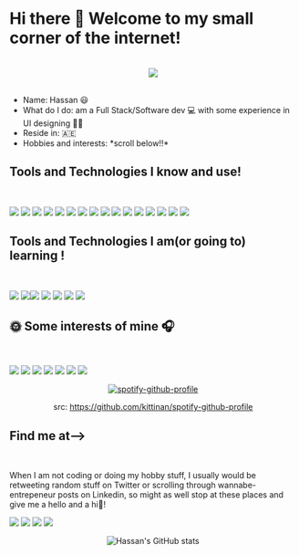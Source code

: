 
<!--
# Hi there 👋 This is Muhammad Hassan Naseer and welcome to my small corner of the internet! 

I am a recent graduate residing
 I am a full-stack and software dev with experience in UI designing that resides in 🇦🇪
-->

<body>
  

  <h1>Hi there 👋 Welcome to my small corner of the internet!</h1>
  <br/>
  
  <div align = "center">
    <img src="https://i.pinimg.com/originals/e8/46/14/e84614ae6f0b610fd3ce787b92963415.gif" >
 </div>
  <br/>
  <p>
    <ul>
      <li>Name: Hassan 😃 </li>
      <li>What do I do: am a Full Stack/Software dev 💻 with some experience in UI designing 🧑‍🎨  </li>
      <li>Reside in: 🇦🇪 </li>
      <li>Hobbies and interests: *scroll below!!* </li>
    </ul>
  </p>

  <h2>Tools and Technologies I know and use! </h2>
  <br/>
  <p>
  <img src="https://img.shields.io/static/v1?label=&message=java&color=E50914&style=for-the-badge&logo=java"> <img src="https://img.shields.io/static/v1?label=&message=sql&color=E50914&style=for-the-badge&logo=sql"> <img src="https://img.shields.io/static/v1?label=&message=flutter&color=E50914&style=for-the-badge&logo=flutter"> <img src="https://img.shields.io/static/v1?label=&message=dart&color=E50914&style=for-the-badge&logo=dart"> <img src="https://img.shields.io/static/v1?label=&message=android-dev&color=E50914&style=for-the-badge&logo=android"> <img src="https://img.shields.io/static/v1?label=&message=html&color=E50914&style=for-the-badge&logo=html"> <img src="https://img.shields.io/static/v1?label=&message=css&color=E50914&style=for-the-badge&logo=css"> <img src="https://img.shields.io/static/v1?label=&message=javascript&color=E50914&style=for-the-badge&logo=js"> <img src="https://img.shields.io/static/v1?label=&message=Unity&color=E50914&style=for-the-badge&logo=unity"> <img src="https://img.shields.io/static/v1?label=&message=Cpp&color=E50914&style=for-the-badge&logo=cpp"> <img src="https://img.shields.io/static/v1?label=&message=Csharp&color=E50914&style=for-the-badge&logo=csharp"> <img src="https://img.shields.io/static/v1?label=&message=autodesk=maya&color=E50914&style=for-the-badge&logo=maya"> <img src="https://img.shields.io/static/v1?label=&message=adobe-creative-suite&color=E50914&style=for-the-badge&logo=adobe"> <img src="https://img.shields.io/static/v1?label=&message=davinci-resolve&color=E50914&style=for-the-badge&logo=davinci-resolve"> <img src="https://img.shields.io/static/v1?label=&message=MSOFFice&color=E50914&style=for-the-badge&logo=msoffice"> <img src="https://img.shields.io/static/v1?label=&message=fl-studio&color=E50914&style=for-the-badge&logo=flstudio"> 
 
 </p>
  <h2>Tools and Technologies I am(or going to) learning  ! </h2>
  <br/>
  <p>
  <img src="https://img.shields.io/static/v1?label=&message=React-native&color=E50914&style=for-the-badge&logo=reactnative"> <img src="https://img.shields.io/static/v1?label=&message=Reactjs&color=E50914&style=for-the-badge&logo=react"><img src="https://img.shields.io/static/v1?label=&message=ios-dev&color=E50914&style=for-the-badge&logo=apple"> <img src="https://img.shields.io/static/v1?label=&message=swift&color=E50914&style=for-the-badge&logo=swift"> <img src="https://img.shields.io/static/v1?label=&message=bootstrap&color=E50914&style=for-the-badge&logo=bootstrap"> <img src="https://img.shields.io/static/v1?label=&message=vuejs&color=E50914&style=for-the-badge&logo=vuejs"> <img src="https://img.shields.io/static/v1?label=&message=selenium&color=E50914&style=for-the-badge&logo=selenium"> 
 
 </p>
  <h2>🌞 Some interests of mine 🎧 </h2>
  <br/>
  <p>
  <img src="https://img.shields.io/static/v1?label=&message=anime&color=5A2E98&style=for-the-badge"> <img src="https://img.shields.io/static/v1?label=&message=manga&color=1D75DE&style=for-the-badge"> <img src="https://img.shields.io/static/v1?label=&message=kdrama&color=5E69B9&style=for-the-badge"> <img src="https://img.shields.io/static/v1?label=&message=music&color=1ED760&style=for-the-badge"> <img src="https://img.shields.io/static/v1?label=&message=tech&color=3B605&style=for-the-badge"> <img src="https://img.shields.io/static/v1?label=&message=pc/mobile-games&color=1B6D92&style=for-the-badge"> <img src="https://img.shields.io/static/v1?label=&message=tv-shows-and-movies&color=E50914&style=for-the-badge">
  </p>
  <div align="center">
    
 [![spotify-github-profile](https://spotify-github-profile.vercel.app/api/view?uid=21lqpttoshv5hlgkw5kbflrnq&cover_image=true&theme=default)](https://spotify-github-profile.vercel.app/api/view?uid=21lqpttoshv5hlgkw5kbflrnq&redirect=true)
  
    
 <span> src: https://github.com/kittinan/spotify-github-profile </span>
  </div>
  
  <h2>Find me at--> </h2>
  <br/>
  <p>When I am not coding or doing my hobby stuff, I usually would be retweeting random stuff on Twitter or scrolling through wannabe-entrepeneur posts on Linkedin, so might as well stop at these places and give me a hello and a hi👋! 

 <img src="https://img.shields.io/static/v1?label=&message=Linkedin&color=0A66C2&style=for-the-badge&logo=linkedin"> <img src="https://img.shields.io/static/v1?label=&message=github&color=161B22&style=for-the-badge&logo=github"> <img src="https://img.shields.io/static/v1?label=&message=twitter&color=1786CB&style=for-the-badge&logo=twitter" href="https://twitter.com/Hassan291999"> <a href="https://www.twitch.tv/lonermoan" ><img src="https://img.shields.io/static/v1?label=&message=twitch&color=9147FF&style=for-the-badge&logo=twitch" > </a>
</p>
<div align="center">
 
 ![Hassan's GitHub stats](https://github-readme-stats.vercel.app/api?username=loner291999&show_icons=true&theme=synthwave)
 
</div>
</body>
<!--
**Loner291999/Loner291999** is a ✨ _special_ ✨ repository because its `README.md` (this file) appears on your GitHub profile.

Here are some ideas to get you started:

- 🔭 I’m currently working on ...
- 🌱 I’m currently learning ...
- 👯 I’m looking to collaborate on ...
- 🤔 I’m looking for help with ...
- 💬 Ask me about ...
- 📫 How to reach me: ...
- 😄 Pronouns: ...
- ⚡ Fun fact: ...
-->

